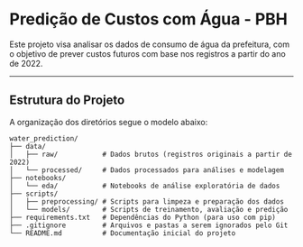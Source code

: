 # Predição de Custos com Água - PBH

Este projeto visa analisar os dados de consumo de água da prefeitura, com o objetivo de prever custos futuros com base nos registros a partir do ano de 2022. 

---

## Estrutura do Projeto

A organização dos diretórios segue o modelo abaixo:

```plaintext
water_prediction/
├── data/
│   ├── raw/           # Dados brutos (registros originais a partir de 2022)
│   └── processed/     # Dados processados para análises e modelagem
├── notebooks/
│   └── eda/           # Notebooks de análise exploratória de dados
├── scripts/
│   ├── preprocessing/ # Scripts para limpeza e preparação dos dados
│   └── models/        # Scripts de treinamento, avaliação e predição
├── requirements.txt   # Dependências do Python (para uso com pip)
├── .gitignore         # Arquivos e pastas a serem ignorados pelo Git
└── README.md          # Documentação inicial do projeto

